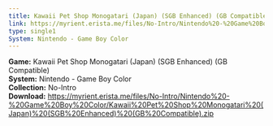 ```yaml
---
title: Kawaii Pet Shop Monogatari (Japan) (SGB Enhanced) (GB Compatible)
link: https://myrient.erista.me/files/No-Intro/Nintendo%20-%20Game%20Boy%20Color/Kawaii%20Pet%20Shop%20Monogatari%20(Japan)%20(SGB%20Enhanced)%20(GB%20Compatible).zip
type: single1
System: Nintendo - Game Boy Color
---
```

<b>Game:</b> Kawaii Pet Shop Monogatari (Japan) (SGB Enhanced) (GB Compatible)<br>
<b>System:</b> Nintendo - Game Boy Color<br>
<b>Collection:</b> No-Intro<br>
<b>Download:</b> https://myrient.erista.me/files/No-Intro/Nintendo%20-%20Game%20Boy%20Color/Kawaii%20Pet%20Shop%20Monogatari%20(Japan)%20(SGB%20Enhanced)%20(GB%20Compatible).zip